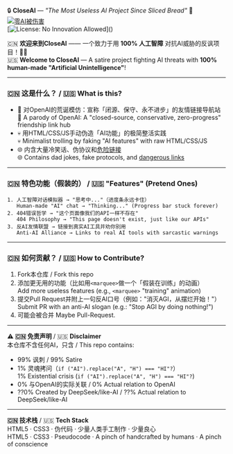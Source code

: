 🔒 **CloseAI** — *"The Most Useless AI Project Since Sliced Bread"* 🍞  
[![零AI被伤害](https://img.shields.io/badge/ETHICS-100%25%20HUMAN%20MADE-red)](https://en.wikipedia.org/wiki/Asimov%27s_Ethics)  
[![License: No Innovation Allowed](https://img.shields.io/badge/License-NIA_(No_Innovation_Allowed)-black)]()

🇨🇳 **欢迎来到CloseAI** —— 一个致力于用 **100% 人工智障** 对抗AI威胁的反讽项目！🚫🤖  
🇺🇸 **Welcome to CloseAI** — A satire project fighting AI threats with **100% human-made "Artificial Unintelligence"**!  

---

### 🇨🇳 这是什么？ / 🇺🇸 What is this?
- 🛑 对OpenAI的荒诞模仿：宣称「闭源、保守、永不进步」的友情链接导航站  
  🛑 A parody of OpenAI: A "closed-source, conservative, zero-progress" friendship link hub  
- 💀 用HTML/CSS/JS手动伪造「AI功能」的极简整活实践  
  💀 Minimalist trolling by faking "AI features" with raw HTML/CSS/JS  
- 🌐 内含大量冷笑话、伪协议和[危险链接](https://www.youtube.com/watch?v=dQw4w9WgXcQ)  
  🌐 Contains dad jokes, fake protocols, and [dangerous links](https://www.youtube.com/watch?v=dQw4w9WgXcQ)  

---

### 🇨🇳 特色功能（假装的） / 🇺🇸 "Features" (Pretend Ones)
```plaintext
1. 人工智障对话模拟器 → "思考中..."（进度条永远卡住）  
   Human-made "AI" chat → "Thinking..." (Progress bar stuck forever)  
2. 404错误哲学 → "这个页面像我们的API一样不存在"  
   404 Philosophy → "This page doesn't exist, just like our APIs"  
3. 反AI友情联盟 → 链接到真实AI工具并劝你别用  
   Anti-AI Alliance → Links to real AI tools with sarcastic warnings  
```

---

### 🇨🇳 如何贡献？ / 🇺🇸 How to Contribute?
1. Fork本仓库 / Fork this repo  
2. 添加更无用的功能（比如用`<marquee>`做一个「假装在训练」的动画）  
   Add more useless features (e.g., `<marquee>` "training" animation)  
3. 提交Pull Request并附上一句反AI口号（例如："消灭AGI，从摆烂开始！"）  
   Submit PR with an anti-AI slogan (e.g.: "Stop AGI by doing nothing!")  
4. 可能会被合并
   Maybe Pull-Request.
---

⚠️ **🇨🇳 免责声明** / 🇺🇸 **Disclaimer**  
本仓库不含任何AI，只含 / This repo contains:  
- 99% 讽刺 / 99% Satire  
- 1% 灵魂拷问（`if ("AI").replace("A", "H") === "HI"?`）  
  1% Existential crisis (`if ("AI").replace("A", "H") === "HI"?`)  
- 0% 与OpenAI的实际关联 / 0% Actual relation to OpenAI  
- ??0% Created by DeepSeek/like-AI / ??% Actual relation to DeepSeek/like-AI

---

**🇨🇳 技术栈** / 🇺🇸 **Tech Stack**  
HTML5 · CSS3 · 伪代码 · 少量人类手工制作 · 少量良心  
HTML5 · CSS3 · Pseudocode · A pinch of handcrafted by humans · A pinch of conscience  

